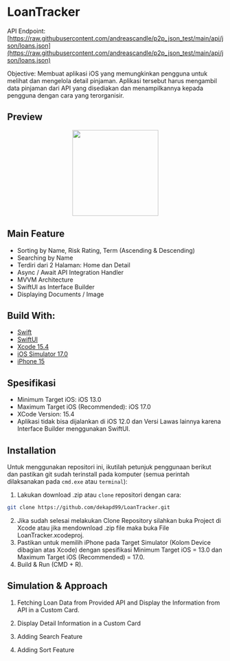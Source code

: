 # LoanTracker
API Endpoint: [https://raw.githubusercontent.com/andreascandle/p2p_json_test/main/api/json/loans.json](https://raw.githubusercontent.com/andreascandle/p2p_json_test/main/api/json/loans.json)

Objective: Membuat aplikasi iOS yang memungkinkan pengguna untuk melihat dan mengelola detail pinjaman. Aplikasi tersebut harus mengambil data pinjaman dari API yang disediakan dan menampilkannya kepada pengguna dengan cara yang terorganisir.

## Preview
<p align="center">
  <a href="#" target="_blank"><img src="1.gif" width="200"></a>
</p>

## Main Feature

* Sorting by Name, Risk Rating, Term (Ascending & Descending)
* Searching by Name
* Terdiri dari 2 Halaman: Home dan Detail
* Async / Await API Integration Handler
* MVVM Architecture
* SwiftUI as Interface Builder
* Displaying Documents / Image

## Build With:

* [Swift](https://www.swift.org/documentation/)
* [SwiftUI](https://developer.apple.com/documentation/swiftui/)
* [Xcode 15.4](https://developer.apple.com/xcode/)
* [iOS Simulator 17.0](https://developer.apple.com/xcode/)
* [iPhone 15](https://developer.apple.com/xcode/)

## Spesifikasi
* Minimum Target iOS: iOS 13.0
* Maximum Target iOS (Recommended): iOS 17.0
* XCode Version: 15.4
* Aplikasi tidak bisa dijalankan di iOS 12.0 dan Versi Lawas lainnya karena Interface Builder menggunakan SwiftUI.

<!-- How to Install -->
## Installation
Untuk menggunakan repositori ini, ikutilah petunjuk penggunaan berikut dan pastikan git sudah terinstall pada komputer (semua perintah dilaksanakan pada `cmd.exe` atau `terminal`):

1. Lakukan download .zip atau `clone` repositori dengan cara:
```bash
git clone https://github.com/dekapd99/LoanTracker.git
```

2. Jika sudah selesai melakukan Clone Repository silahkan buka Project di Xcode atau jika mendownload .zip file maka buka File LoanTracker.xcodeproj.
3. Pastikan untuk memilih iPhone pada Target Simulator (Kolom Device dibagian atas Xcode) dengan spesifikasi Minimum Target iOS = 13.0 dan Maximum Target iOS (Recommended) = 17.0. 
4. Build & Run (CMD + R).

## Simulation & Approach
1. Fetching Loan Data from Provided API and Display the Information from API in a Custom Card. 


2. Display Detail Information in a Custom Card


3. Adding Search Feature


4. Adding Sort Feature
